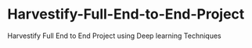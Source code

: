 # Harvestify-Full-End-to-End-Project
Harvestify Full End to End Project using Deep learning Techniques
